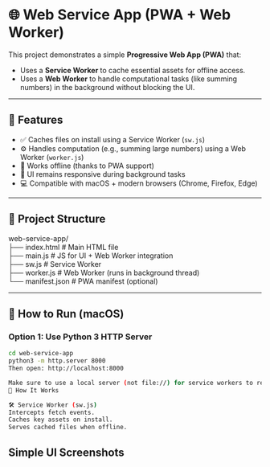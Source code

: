 # 🌐 Web Service App (PWA + Web Worker)

This project demonstrates a simple **Progressive Web App (PWA)** that:

- Uses a **Service Worker** to cache essential assets for offline access.
- Uses a **Web Worker** to handle computational tasks (like summing numbers) in the background without blocking the UI.

---

## 🚀 Features

- ✅ Caches files on install using a Service Worker (`sw.js`)
- ⚙️ Handles computation (e.g., summing large numbers) using a Web Worker (`worker.js`)
- 📱 Works offline (thanks to PWA support)
- 🧠 UI remains responsive during background tasks
- 💻 Compatible with macOS + modern browsers (Chrome, Firefox, Edge)

---

## 📁 Project Structure

web-service-app/<br>
├── index.html # Main HTML file<br>
├── main.js # JS for UI + Web Worker integration<br>
├── sw.js # Service Worker<br>
├── worker.js # Web Worker (runs in background thread)<br>
└── manifest.json # PWA manifest (optional)<br>


---

## 🔧 How to Run (macOS)

### Option 1: Use Python 3 HTTP Server

```bash
cd web-service-app
python3 -m http.server 8000
Then open: http://localhost:8000

Make sure to use a local server (not file://) for service workers to register.
🧠 How It Works

🛠️ Service Worker (sw.js)
Intercepts fetch events.
Caches key assets on install.
Serves cached files when offline.

```


## Simple UI Screenshots
<imgr src="">

